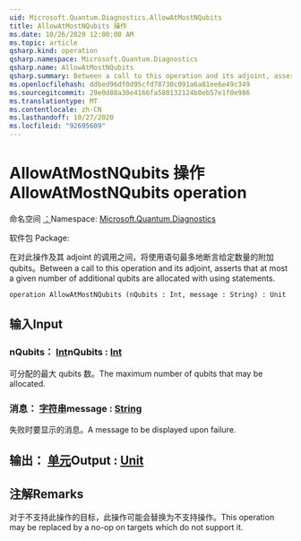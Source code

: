 ```yaml
---
uid: Microsoft.Quantum.Diagnostics.AllowAtMostNQubits
title: AllowAtMostNQubits 操作
ms.date: 10/26/2020 12:00:00 AM
ms.topic: article
qsharp.kind: operation
qsharp.namespace: Microsoft.Quantum.Diagnostics
qsharp.name: AllowAtMostNQubits
qsharp.summary: Between a call to this operation and its adjoint, asserts that at most a given number of additional qubits are allocated with using statements.
ms.openlocfilehash: ddbed96df0d95cfd78730c091a6a81ee6e49c349
ms.sourcegitcommit: 29e0d88a30e4166fa580132124b0eb57e1f0e986
ms.translationtype: MT
ms.contentlocale: zh-CN
ms.lasthandoff: 10/27/2020
ms.locfileid: "92695609"
---
```

# <a name="allowatmostnqubits-operation"></a><span data-ttu-id="b4fc7-102">AllowAtMostNQubits 操作</span><span class="sxs-lookup"><span data-stu-id="b4fc7-102">AllowAtMostNQubits operation</span></span>

<span data-ttu-id="b4fc7-103">命名空间 [：](xref:Microsoft.Quantum.Diagnostics)</span><span class="sxs-lookup"><span data-stu-id="b4fc7-103">Namespace: [Microsoft.Quantum.Diagnostics](xref:Microsoft.Quantum.Diagnostics)</span></span>

<span data-ttu-id="b4fc7-104">软件包 [](https://nuget.org/packages/)</span><span class="sxs-lookup"><span data-stu-id="b4fc7-104">Package: [](https://nuget.org/packages/)</span></span>


<span data-ttu-id="b4fc7-105">在对此操作及其 adjoint 的调用之间，将使用语句最多地断言给定数量的附加 qubits。</span><span class="sxs-lookup"><span data-stu-id="b4fc7-105">Between a call to this operation and its adjoint, asserts that at most a given number of additional qubits are allocated with using statements.</span></span>

```qsharp
operation AllowAtMostNQubits (nQubits : Int, message : String) : Unit
```


## <a name="input"></a><span data-ttu-id="b4fc7-106">输入</span><span class="sxs-lookup"><span data-stu-id="b4fc7-106">Input</span></span>

### <a name="nqubits--int"></a><span data-ttu-id="b4fc7-107">nQubits： [Int](xref:microsoft.quantum.lang-ref.int)</span><span class="sxs-lookup"><span data-stu-id="b4fc7-107">nQubits : [Int](xref:microsoft.quantum.lang-ref.int)</span></span>

<span data-ttu-id="b4fc7-108">可分配的最大 qubits 数。</span><span class="sxs-lookup"><span data-stu-id="b4fc7-108">The maximum number of qubits that may be allocated.</span></span>


### <a name="message--string"></a><span data-ttu-id="b4fc7-109">消息： [字符串](xref:microsoft.quantum.lang-ref.string)</span><span class="sxs-lookup"><span data-stu-id="b4fc7-109">message : [String](xref:microsoft.quantum.lang-ref.string)</span></span>

<span data-ttu-id="b4fc7-110">失败时要显示的消息。</span><span class="sxs-lookup"><span data-stu-id="b4fc7-110">A message to be displayed upon failure.</span></span>



## <a name="output--unit"></a><span data-ttu-id="b4fc7-111">输出： [单元](xref:microsoft.quantum.lang-ref.unit)</span><span class="sxs-lookup"><span data-stu-id="b4fc7-111">Output : [Unit](xref:microsoft.quantum.lang-ref.unit)</span></span>



## <a name="remarks"></a><span data-ttu-id="b4fc7-112">注解</span><span class="sxs-lookup"><span data-stu-id="b4fc7-112">Remarks</span></span>

<span data-ttu-id="b4fc7-113">对于不支持此操作的目标，此操作可能会替换为不支持操作。</span><span class="sxs-lookup"><span data-stu-id="b4fc7-113">This operation may be replaced by a no-op on targets which do not support it.</span></span>